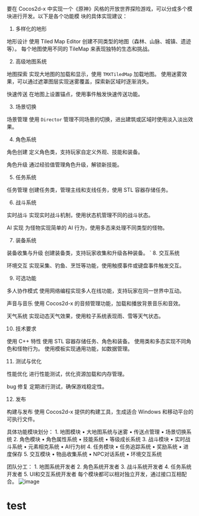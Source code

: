 要在 Cocos2d-x 中实现一个《原神》风格的开放世界探险游戏，可以分成多个模块进行开发。以下是各个功能模
块的具体实现建议：


 1. 多样化的地形

 地形设计
  使用 Tiled Map Editor 创建不同类型的地图（森林、山脉、城镇、遗迹等）。
 每个地图使用不同的 TileMap 来表现独特的生态和挑战。

2. 高级地图系统

地图探索
 实现大地图的加载和显示，使用 `TMXTiledMap` 加载地图。
使用迷雾效果，可以通过遮罩图层实现迷雾覆盖，探索新区域时逐渐消失。

快速传送
 在地图上设置锚点，使用事件触发快速传送功能。

3. 场景切换

场景管理
使用 `Director` 管理不同场景的切换，进出建筑或区域时使用淡入淡出效果。

4. 角色系统

角色创建
定义角色类，支持玩家自定义外观、技能和装备。

角色升级
通过经验值管理角色升级，解锁新技能。

5. 任务系统

任务管理
创建任务类，管理主线和支线任务，使用 STL 容器存储任务。

6. 战斗系统

实时战斗
实现实时战斗机制，使用状态机管理不同的战斗状态。

AI 实现
为怪物实现简单的 AI 行为，使用多态来处理不同类型的怪物。

 7. 装备系统

装备收集与升级
创建装备类，支持玩家收集和升级各种装备。
`
8. 交互系统

环境交互
 实现采集、钓鱼、烹饪等功能，使用触摸事件或键盘事件触发交互。

9. 可选功能

多人协作模式
使用网络编程实现多人在线功能，支持玩家在同一世界中互动。

声音与音乐
使用 Cocos2d-x 的音频管理功能，加载和播放背景音乐和音效。

天气系统
 实现动态天气效果，使用粒子系统表现雨、雪等天气状态。

10. 技术要求

使用 C++ 特性
使用 STL 容器存储任务、角色和装备。
使用类和多态实现不同角色和怪物行为。
使用模板实现通用功能，如数据管理。

11. 测试与优化

性能优化
进行性能测试，优化资源加载和内存管理。

bug 修复
定期进行测试，确保游戏稳定性。

12. 发布

构建与发布
使用 Cocos2d-x 提供的构建工具，生成适合 Windows 和移动平台的可执行文件。


具体功能模块划分：
	1. 地图模块
	• 大地图系统与迷雾
	• 传送点管理
	• 场景切换系统
	2. 角色模块
	• 角色属性系统
	• 技能系统
	• 等级成长系统
	3. 战斗模块
	• 实时战斗系统
	• 元素相克系统
	• AI行为树
	4. 任务模块
	• 任务追踪系统
	• 奖励系统
	• 进度保存
	5. 交互模块
	• 物品收集系统
	• NPC对话系统
	• 环境交互系统
 
团队分工：
	1. 地图系统开发者
	2. 角色系统开发者
	3. 战斗系统开发者
	4. 任务系统开发者
	5. UI和交互系统开发者
每个模块都可以相对独立开发，通过接口互相配合。
![image](https://github.com/user-attachments/assets/57bf2548-ccaf-4f76-adf0-e82ecf0356f3)
# test
